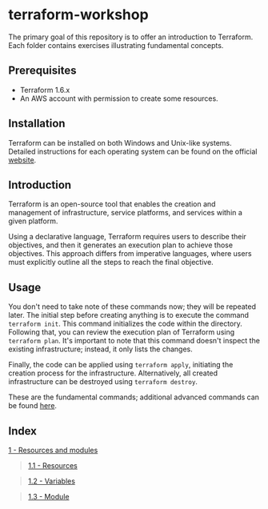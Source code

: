# terraform-workshop

The primary goal of this repository is to offer an introduction to Terraform. Each folder contains exercises illustrating fundamental concepts.

## Prerequisites

- Terraform 1.6.x
- An AWS account with permission to create some resources.

## Installation

Terraform can be installed on both Windows and Unix-like systems. Detailed instructions for each operating system can be found on the official [website](https://www.terraform.io/downloads).

## Introduction

Terraform is an open-source tool that enables the creation and management of infrastructure, service platforms, and services within a given platform.

Using a declarative language, Terraform requires users to describe their objectives, and then it generates an execution plan to achieve those objectives. This approach differs from imperative languages, where users must explicitly outline all the steps to reach the final objective.

## Usage

You don't need to take note of these commands now; they will be repeated later. The initial step before creating anything is to execute the command `terraform init`. This command initializes the code within the directory. Following that, you can review the execution plan of Terraform using `terraform plan`. It's important to note that this command doesn't inspect the existing infrastructure; instead, it only lists the changes.

Finally, the code can be applied using `terraform apply`, initiating the creation process for the infrastructure. Alternatively, all created infrastructure can be destroyed using `terraform destroy`.

These are the fundamental commands; additional advanced commands can be found [here](https://www.terraform.io/cli/commands).

## Index

[1 - Resources and modules](./1-resources_and_modules/README.md)

> [1.1 - Resources](./1-resources_and_modules/1.1-resources/RESOURCES.md)

> [1.2 - Variables](1-resources_and_modules/1.2-variables/VARIABLES.md)

> [1.3 - Module](./1-resources_and_modules/1.3-modules/MODULE.md)
